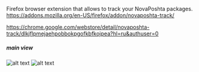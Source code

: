 Firefox browser extension that allows to track your NovaPoshta packages.
https://addons.mozilla.org/en-US/firefox/addon/novaposhta-track/

https://chrome.google.com/webstore/detail/novaposhta-track/dlkjflpmejaehpobbokpgofkbfkojpea?hl=ru&authuser=0
##### main view
![alt text](https://imageup.ru/img282/3632559/ss1.png)
![alt text](https://imageup.ru/img202/3632564/ss2.png)